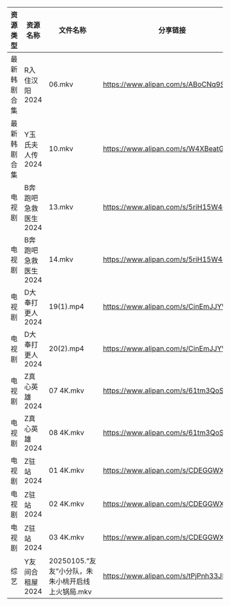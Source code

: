 | 资源类型   | 资源名称         | 文件名称                             | 分享链接                                 | 更新时间                |
| ------ | ------------ | -------------------------------- | ------------------------------------ | ------------------- |
| 最新韩剧合集 | R入住汉阳2024    | 06.mkv                           | https://www.alipan.com/s/ABoCNq9SXUm | 2025-01-06 00:06:33 |
| 最新韩剧合集 | Y玉氏夫人传2024   | 10.mkv                           | https://www.alipan.com/s/W4XBeatGBb7 | 2025-01-06 00:06:45 |
| 电视剧    | B奔跑吧急救医生2024 | 13.mkv                           | https://www.alipan.com/s/5riH15W4qmn | 2025-01-06 00:05:03 |
| 电视剧    | B奔跑吧急救医生2024 | 14.mkv                           | https://www.alipan.com/s/5riH15W4qmn | 2025-01-06 00:05:03 |
| 电视剧    | D大奉打更人2024   | 19(1).mp4                        | https://www.alipan.com/s/CinEmJJYWvq | 2025-01-06 08:05:13 |
| 电视剧    | D大奉打更人2024   | 20(2).mp4                        | https://www.alipan.com/s/CinEmJJYWvq | 2025-01-06 08:05:13 |
| 电视剧    | Z真心英雄2024    | 07 4K.mkv                        | https://www.alipan.com/s/61tm3QoSWKK | 2025-01-06 08:06:25 |
| 电视剧    | Z真心英雄2024    | 08 4K.mkv                        | https://www.alipan.com/s/61tm3QoSWKK | 2025-01-06 08:06:25 |
| 电视剧    | Z驻站2024      | 01 4K.mkv                        | https://www.alipan.com/s/CDEGGWXTVZe | 2025-01-06 08:06:28 |
| 电视剧    | Z驻站2024      | 02 4K.mkv                        | https://www.alipan.com/s/CDEGGWXTVZe | 2025-01-06 08:06:28 |
| 电视剧    | Z驻站2024      | 03 4K.mkv                        | https://www.alipan.com/s/CDEGGWXTVZe | 2025-01-06 08:06:28 |
| 综艺     | Y友间合租屋2024   | 20250105.“友友”小分队，朱朱小桃开启线上火锅局.mkv | https://www.alipan.com/s/tPjPnh33JDD | 2025-01-06 14:08:53 |
